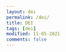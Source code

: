 ```yaml
---
layout: dei
permalink: /dei/
title: DEI
tags: [dei]
modified: 11-05-2021
comments: false
---
```





